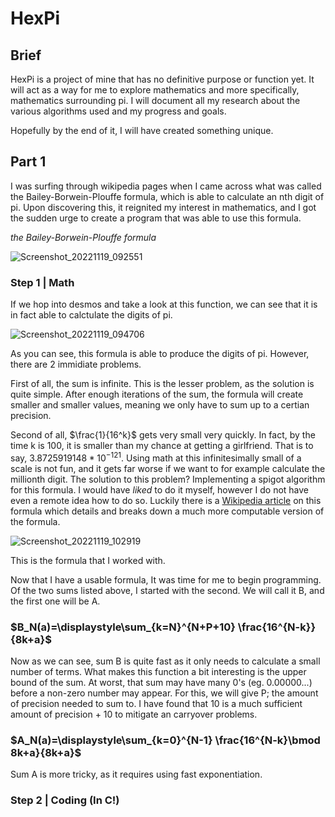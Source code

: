 # HexPi
## Brief
HexPi is a project of mine that has no definitive purpose or function yet. It will act as a way for me to explore mathematics and more specifically, mathematics surrounding pi.
I will document all my research about the various algorithms used and my progress and goals.

Hopefully by the end of it, I will have created something unique.

## Part 1

I was surfing through wikipedia pages when I came across what was called the Bailey-Borwein-Plouffe formula, which is able to calculate an nth digit of pi. 
Upon discovering this, it reignited my interest in mathematics, and I got the sudden urge to create a program that was able to use this formula.

*the Bailey-Borwein-Plouffe formula*

![Screenshot_20221119_092551](https://user-images.githubusercontent.com/108390075/202863626-2d4c7709-943e-4fb3-9da0-587255ff947c.png)

### Step 1 | Math
If we hop into desmos and take a look at this function, we can see that it is in fact able to calctulate the digits of pi.

![Screenshot_20221119_094706](https://user-images.githubusercontent.com/108390075/202864406-b13d7a96-c4be-46b2-a977-b767427fab3c.png)

As you can see, this formula is able to produce the digits of pi. However, there are 2 immidiate problems.

First of all, the sum is infinite. This is the lesser problem, as the solution is quite simple. After enough iterations of the sum, the formula will create smaller and smaller values, meaning we only have to sum up to a certian precision.

Second of all, $\frac{1}{16^k}$ gets very small very quickly. In fact, by the time k is 100, it is smaller than my chance at getting a girlfriend. That is to say, $3.8725919148*10^{-121}$. Using math at this infinitesimally small of a scale is not fun, and it gets far worse if we want to for example calculate the millionth digit. The solution to this problem? Implementing a spigot algorithm for this formula. I would have *liked* to do it myself, however I do not have even a remote idea how to do so. Luckily there is a [Wikipedia article](https://en.wikipedia.org/wiki/Bailey%E2%80%93Borwein%E2%80%93Plouffe_formula) on this formula which details and breaks down a much more computable version of the formula.

![Screenshot_20221119_102919](https://user-images.githubusercontent.com/108390075/202866088-a4c5dd43-bce4-4c39-8876-e64bb4164b3f.png)

This is the formula that I worked with. 

Now that I have a usable formula, It was time for me to begin programming. Of the two sums listed above, I started with the second. We will call it B, and the first one will be A.

### $B_N(a)=\displaystyle\sum_{k=N}^{N+P+10} \frac{16^{N-k}}{8k+a}$

Now as we can see, sum B is quite fast as it only needs to calculate a small number of terms. What makes this function a bit interesting is the upper bound of the sum. At worst, that sum may have many 0's (eg. 0.00000...) before a non-zero number may appear. For this, we will give P; the amount of precision needed to sum to. I have found that 10 is a much sufficient amount of precision + 10 to mitigate an carryover problems.

### $A_N(a)=\displaystyle\sum_{k=0}^{N-1} \frac{16^{N-k}\bmod 8k+a}{8k+a}$

Sum A is more tricky, as it requires using fast exponentiation.

### Step 2 | Coding (In C!)
